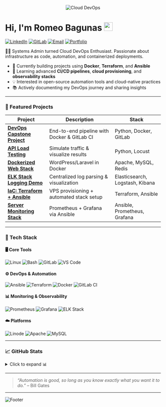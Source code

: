 <p align="center">
  <img src="https://media.giphy.com/media/Y4ak9Ki2GZCbJxAnJD/giphy.gif" alt="Cloud DevOps">
</p>

# Hi, I'm Romeo Bagunas <img src="https://user-images.githubusercontent.com/1303154/88677602-1635ba80-d120-11ea-84d8-d263ba5fc3c0.gif" width="28px">

[![LinkedIn](https://img.shields.io/badge/-LinkedIn-0A66C2?logo=linkedin&style=flat-square)](https://linkedin.com/in/yourprofile)
[![GitLab](https://img.shields.io/badge/-GitLab-FC6D26?logo=gitlab&logoColor=white&style=flat-square)](https://gitlab.com/rbagunas)
[![Email](https://img.shields.io/badge/-Email-D14836?logo=gmail&logoColor=white&style=flat-square)](mailto:rbagunas@example.com)
[![Portfolio](https://img.shields.io/badge/-Portfolio-000000?logo=safari&logoColor=white&style=flat-square)](https://your-portfolio.dev)

👨‍💻 Systems Admin turned Cloud DevOps Enthusiast. Passionate about infrastructure as code, automation, and containerized deployments.

- 🔭 Currently building projects using **Docker**, **Terraform**, and **Ansible**
- 🌱 Learning advanced **CI/CD pipelines**, **cloud provisioning**, and **observability stacks**
- 💡 Interested in open-source automation tools and cloud-native practices
- 📚 Actively documenting my DevOps journey and sharing insights

---

### 🚀 Featured Projects

| Project | Description | Stack |
|--------|-------------|-------|
| **[DevOps Capstone Project](https://github.com/rbagunas/devops-capstone-project)** | End-to-end pipeline with Docker & GitLab CI | Python, Docker, GitLab |
| **[API Load Testing](https://github.com/rbagunas/api-load-testing)** | Simulate traffic & visualize results | Python, Locust |
| **[Dockerized Web Stack](https://github.com/rbagunas/dockerized-web-stack)** | WordPress/Laravel in Docker | Apache, MySQL, Redis |
| **[ELK Stack Logging Demo](https://github.com/rbagunas/elk-stack-logging-demo)** | Centralized log parsing & visualization | Elasticsearch, Logstash, Kibana |
| **[IaC: Terraform + Ansible](https://github.com/rbagunas/iac-terraform-ansible-demo)** | VPS provisioning + automated stack setup | Terraform, Ansible |
| **[Server Monitoring Stack](https://github.com/rbagunas/server-monitoring-stack-with-ansible)** | Prometheus + Grafana via Ansible | Ansible, Prometheus, Grafana |

---

### 🧰 Tech Stack

#### 🖥️ Core Tools
![Linux](https://img.shields.io/badge/-Linux-FCC624?logo=linux&logoColor=black&style=flat-square)
![Bash](https://img.shields.io/badge/-Bash-4EAA25?logo=gnubash&logoColor=white&style=flat-square)
![GitLab](https://img.shields.io/badge/-GitLab-FC6D26?logo=gitlab&logoColor=white&style=flat-square)
![VS Code](https://img.shields.io/badge/-VS_Code-007ACC?logo=visualstudiocode&logoColor=white&style=flat-square)

#### ⚙️ DevOps & Automation
![Ansible](https://img.shields.io/badge/-Ansible-EE0000?logo=ansible&logoColor=white&style=flat-square)
![Terraform](https://img.shields.io/badge/-Terraform-7B42BC?logo=terraform&logoColor=white&style=flat-square)
![Docker](https://img.shields.io/badge/-Docker-2496ED?logo=docker&logoColor=white&style=flat-square)
![GitLab CI](https://img.shields.io/badge/GitLab%20CI%2FCD-330F63?logo=gitlab&logoColor=white&style=flat-square)

#### 📊 Monitoring & Observability
![Prometheus](https://img.shields.io/badge/-Prometheus-E6522C?logo=prometheus&logoColor=white&style=flat-square)
![Grafana](https://img.shields.io/badge/-Grafana-F46800?logo=grafana&logoColor=white&style=flat-square)
![ELK Stack](https://img.shields.io/badge/-ELK_Stack-005571?logo=elastic&logoColor=white&style=flat-square)

#### ☁️ Platforms
![Linode](https://img.shields.io/badge/-Linode-00A95C?logo=linode&logoColor=white&style=flat-square)
![Apache](https://img.shields.io/badge/-Apache-D22128?logo=apache&logoColor=white&style=flat-square)
![MySQL](https://img.shields.io/badge/-MySQL-4479A1?logo=mysql&logoColor=white&style=flat-square)

---

### 📈 GitHub Stats

<details>
<summary>Click to expand 📊</summary>

<img src="https://github-readme-stats.vercel.app/api/top-langs/?username=rbagunas&layout=compact&theme=dracula" />
<img src="https://github-readme-stats.vercel.app/api?username=rbagunas&show_icons=true&theme=tokyonight" />
<img src="https://github-readme-streak-stats.herokuapp.com?user=rbagunas&theme=material-palenight" />

</details>

---

> *“Automation is good, so long as you know exactly what you want it to do.”* – Bill Gates

---

![Footer](https://capsule-render.vercel.app/api?type=waving&color=gradient&height=80&section=footer)
